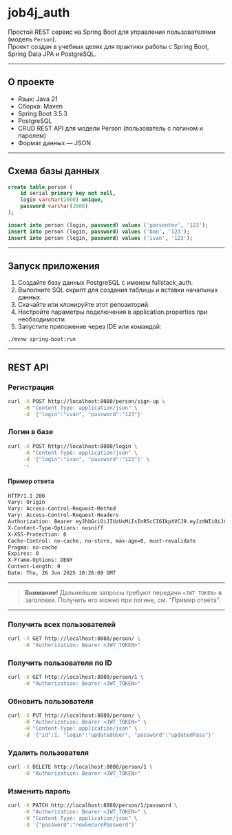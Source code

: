 # job4j_auth

Простой REST сервис на Spring Boot для управления пользователями (модель `Person`).  
Проект создан в учебных целях для практики работы с Spring Boot, Spring Data JPA и PostgreSQL.

---

## О проекте

- Язык: Java 21
- Сборка: Maven
- Spring Boot 3.5.3
- PostgreSQL
- CRUD REST API для модели Person (пользователь с логином и паролем)
- Формат данных — JSON

---

## Схема базы данных

```sql
create table person (
    id serial primary key not null,
    login varchar(2000) unique,
    password varchar(2000)
);

insert into person (login, password) values ('parsentev', '123');
insert into person (login, password) values ('ban', '123');
insert into person (login, password) values ('ivan', '123');
```
---

## Запуск приложения
1. Создайте базу данных PostgreSQL с именем fullstack_auth.
2. Выполните SQL скрипт для создания таблицы и вставки начальных данных. 
3. Скачайте или клонируйте этот репозиторий. 
4. Настройте параметры подключения в application.properties при необходимости. 
5. Запустите приложение через IDE или командой:

```bash
./mvnw spring-boot:run
```
---

## REST API

### Регистрация
```bash
curl -X POST http://localhost:8080/person/sign-up \
     -H "Content-Type: application/json" \
     -d '{"login":"ivan", "password":"123"}'
```

### Логин в базе
```bash
curl -X POST http://localhost:8080/login \
     -H "Content-Type: application/json" \
     -d '{"login":"ivan", "password":"123"}' \
     -i
```
#### Пример ответа
```bash
HTTP/1.1 200 
Vary: Origin
Vary: Access-Control-Request-Method
Vary: Access-Control-Request-Headers
Authorization: Bearer eyJhbGciOiJIUzUxMiIsInR5cCI6IkpXVCJ9.eyJzdWIiOiJ6dXgiLCJleHAiOjE3NTE3OTc1Njl9.sP7Hn3vH_03zTH75-YHxPcXGwqtdRKmCVjMfapKPzM_yDSjhdniOvs7xr3-zjZUYJlLPGwcFOjM4x2ISTy0Mbg
X-Content-Type-Options: nosniff
X-XSS-Protection: 0
Cache-Control: no-cache, no-store, max-age=0, must-revalidate
Pragma: no-cache
Expires: 0
X-Frame-Options: DENY
Content-Length: 0
Date: Thu, 26 Jun 2025 10:26:09 GMT
```
---

> **Внимание!** Дальнейшие запросы требуют передачи `<JWT_TOKEN>` в заголовке. Получить его можно при логине, см. "Пример ответа".

---
### Получить всех пользователей
```bash
curl -X GET http://localhost:8080/person/ \
     -H "Authorization: Bearer <JWT_TOKEN>"
```
### Получить пользователя по ID
```bash
curl -X GET http://localhost:8080/person/1 \
     -H "Authorization: Bearer <JWT_TOKEN>"
```
### Обновить пользователя
```bash
curl -X PUT http://localhost:8080/person/ \
     -H "Authorization: Bearer <JWT_TOKEN>" \
     -H "Content-Type: application/json" \
     -d '{"id":1, "login":"updatedUser", "password":"updatedPass"}'
```
### Удалить пользователя
```bash
curl -X DELETE http://localhost:8080/person/1 \
     -H "Authorization: Bearer <JWT_TOKEN>"
```

### Изменить пароль
```bash 
curl -X PATCH http://localhost:8080/person/1/password \
     -H "Authorization: Bearer <JWT_TOKEN>" \
     -H "Content-Type: application/json" \
     -d '{"password":"newSecurePassword"}'
```